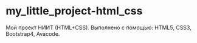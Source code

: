 # my_little_project-html_css
Мой проект НИИT (HTML+CSS). Выполнено с помощью: HTML5, CSS3, Bootstrap4, Avacode.
